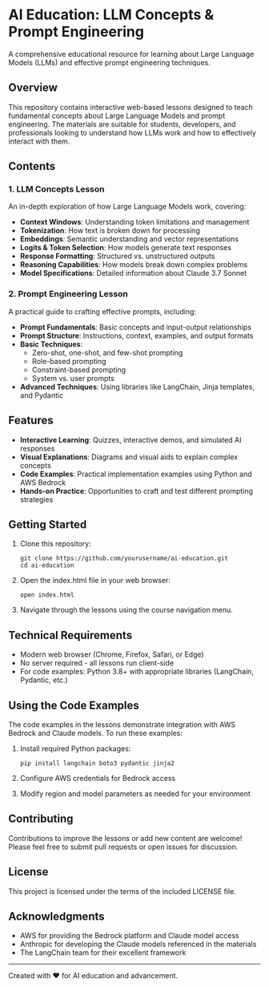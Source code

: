 # AI Education: LLM Concepts & Prompt Engineering

A comprehensive educational resource for learning about Large Language Models (LLMs) and effective prompt engineering techniques.

## Overview

This repository contains interactive web-based lessons designed to teach fundamental concepts about Large Language Models and prompt engineering. The materials are suitable for students, developers, and professionals looking to understand how LLMs work and how to effectively interact with them.

## Contents

### 1. LLM Concepts Lesson
An in-depth exploration of how Large Language Models work, covering:

- **Context Windows**: Understanding token limitations and management
- **Tokenization**: How text is broken down for processing
- **Embeddings**: Semantic understanding and vector representations
- **Logits & Token Selection**: How models generate text responses
- **Response Formatting**: Structured vs. unstructured outputs
- **Reasoning Capabilities**: How models break down complex problems
- **Model Specifications**: Detailed information about Claude 3.7 Sonnet

### 2. Prompt Engineering Lesson
A practical guide to crafting effective prompts, including:

- **Prompt Fundamentals**: Basic concepts and input-output relationships
- **Prompt Structure**: Instructions, context, examples, and output formats
- **Basic Techniques**:
  - Zero-shot, one-shot, and few-shot prompting
  - Role-based prompting
  - Constraint-based prompting
  - System vs. user prompts
- **Advanced Techniques**: Using libraries like LangChain, Jinja templates, and Pydantic

## Features

- **Interactive Learning**: Quizzes, interactive demos, and simulated AI responses
- **Visual Explanations**: Diagrams and visual aids to explain complex concepts
- **Code Examples**: Practical implementation examples using Python and AWS Bedrock
- **Hands-on Practice**: Opportunities to craft and test different prompting strategies

## Getting Started

1. Clone this repository:
   ```
   git clone https://github.com/yourusername/ai-education.git
   cd ai-education
   ```

2. Open the index.html file in your web browser:
   ```
   open index.html
   ```

3. Navigate through the lessons using the course navigation menu.

## Technical Requirements

- Modern web browser (Chrome, Firefox, Safari, or Edge)
- No server required - all lessons run client-side
- For code examples: Python 3.8+ with appropriate libraries (LangChain, Pydantic, etc.)

## Using the Code Examples

The code examples in the lessons demonstrate integration with AWS Bedrock and Claude models. To run these examples:

1. Install required Python packages:
   ```
   pip install langchain boto3 pydantic jinja2
   ```

2. Configure AWS credentials for Bedrock access
3. Modify region and model parameters as needed for your environment

## Contributing

Contributions to improve the lessons or add new content are welcome! Please feel free to submit pull requests or open issues for discussion.

## License

This project is licensed under the terms of the included LICENSE file.

## Acknowledgments

- AWS for providing the Bedrock platform and Claude model access
- Anthropic for developing the Claude models referenced in the materials
- The LangChain team for their excellent framework

---

Created with ❤️ for AI education and advancement.